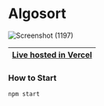 # Algosort

![Screenshot (1197)](https://github.com/user-attachments/assets/12230a77-824f-4369-92d5-fa6f70664672)

| [Live hosted in Vercel](https://algosort-7p23bx43k-adarsha-ghoshs-projects.vercel.app/) |
| --- |

### How to Start

```go
npm start
```
